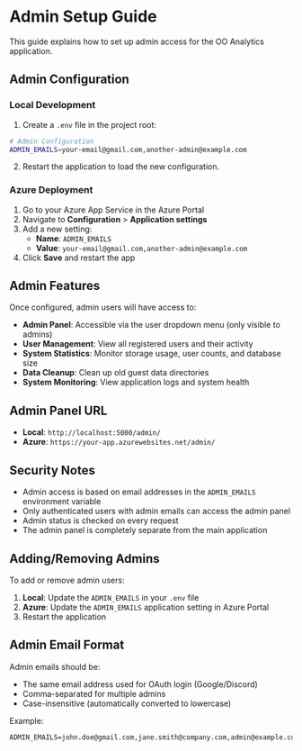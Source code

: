 # Admin Setup Guide

This guide explains how to set up admin access for the OO Analytics application.

## Admin Configuration

### Local Development

1. Create a `.env` file in the project root:
```bash
# Admin Configuration
ADMIN_EMAILS=your-email@gmail.com,another-admin@example.com
```

2. Restart the application to load the new configuration.

### Azure Deployment

1. Go to your Azure App Service in the Azure Portal
2. Navigate to **Configuration** > **Application settings**
3. Add a new setting:
   - **Name**: `ADMIN_EMAILS`
   - **Value**: `your-email@gmail.com,another-admin@example.com`
4. Click **Save** and restart the app

## Admin Features

Once configured, admin users will have access to:

- **Admin Panel**: Accessible via the user dropdown menu (only visible to admins)
- **User Management**: View all registered users and their activity
- **System Statistics**: Monitor storage usage, user counts, and database size
- **Data Cleanup**: Clean up old guest data directories
- **System Monitoring**: View application logs and system health

## Admin Panel URL

- **Local**: `http://localhost:5000/admin/`
- **Azure**: `https://your-app.azurewebsites.net/admin/`

## Security Notes

- Admin access is based on email addresses in the `ADMIN_EMAILS` environment variable
- Only authenticated users with admin emails can access the admin panel
- Admin status is checked on every request
- The admin panel is completely separate from the main application

## Adding/Removing Admins

To add or remove admin users:

1. **Local**: Update the `ADMIN_EMAILS` in your `.env` file
2. **Azure**: Update the `ADMIN_EMAILS` application setting in Azure Portal
3. Restart the application

## Admin Email Format

Admin emails should be:
- The same email address used for OAuth login (Google/Discord)
- Comma-separated for multiple admins
- Case-insensitive (automatically converted to lowercase)

Example:
```
ADMIN_EMAILS=john.doe@gmail.com,jane.smith@company.com,admin@example.com
```

